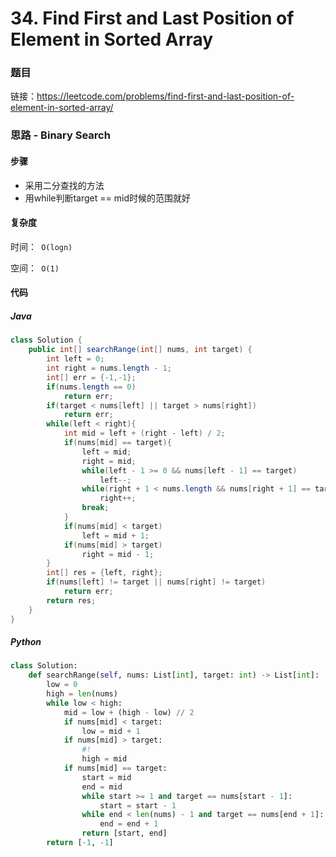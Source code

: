 

# 34. Find First and Last Position of Element in Sorted Array

### 题目

链接：https://leetcode.com/problems/find-first-and-last-position-of-element-in-sorted-array/



### 思路 - Binary Search

#### 步骤

- 采用二分查找的方法
- 用while判断target == mid时候的范围就好



#### 复杂度

时间：` O(logn)`

空间：` O(1)`



#### 代码

##### Java

```java
class Solution {
    public int[] searchRange(int[] nums, int target) {
        int left = 0;
        int right = nums.length - 1;
        int[] err = {-1,-1};
        if(nums.length == 0)
            return err;
        if(target < nums[left] || target > nums[right])
            return err;
        while(left < right){
            int mid = left + (right - left) / 2;
            if(nums[mid] == target){
                left = mid;
                right = mid;
                while(left - 1 >= 0 && nums[left - 1] == target)
                    left--;
                while(right + 1 < nums.length && nums[right + 1] == target)
                    right++;
                break;
            }
            if(nums[mid] < target)
                left = mid + 1;
            if(nums[mid] > target)
                right = mid - 1;
        }
        int[] res = {left, right};
        if(nums[left] != target || nums[right] != target)
            return err;
        return res;
    }
}
```



##### Python

```python
class Solution:
    def searchRange(self, nums: List[int], target: int) -> List[int]:
        low = 0
        high = len(nums) 
        while low < high:
            mid = low + (high - low) // 2
            if nums[mid] < target:
                low = mid + 1
            if nums[mid] > target:
                #!
                high = mid
            if nums[mid] == target:
                start = mid
                end = mid
                while start >= 1 and target == nums[start - 1]:
                    start = start - 1
                while end < len(nums) - 1 and target == nums[end + 1]:
                    end = end + 1
                return [start, end]
        return [-1, -1]
                
```


